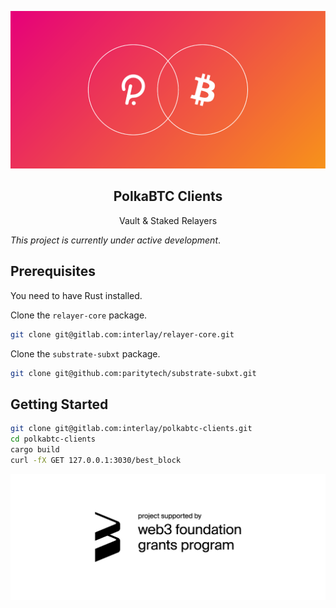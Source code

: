 <p align="center">
  <a href="https://gitlab.com/interlay/polkabtc-clients">
    <img src="media/polka_btc.png">
  </a>

  <h2 align="center">PolkaBTC Clients</h2>

  <p align="center">
    Vault & Staked Relayers
  </p>
</p>

_This project is currently under active development_.

## Prerequisites

You need to have Rust installed.

Clone the `relayer-core` package.

```bash
git clone git@gitlab.com:interlay/relayer-core.git
```

Clone the `substrate-subxt` package.

```bash
git clone git@github.com:paritytech/substrate-subxt.git
```

## Getting Started

```bash
git clone git@gitlab.com:interlay/polkabtc-clients.git
cd polkabtc-clients 
cargo build
curl -fX GET 127.0.0.1:3030/best_block
```

<p align="center">
  <a href="https://web3.foundation/grants/">
    <img src="media/web3_grants.png">
  </a>
</p>
